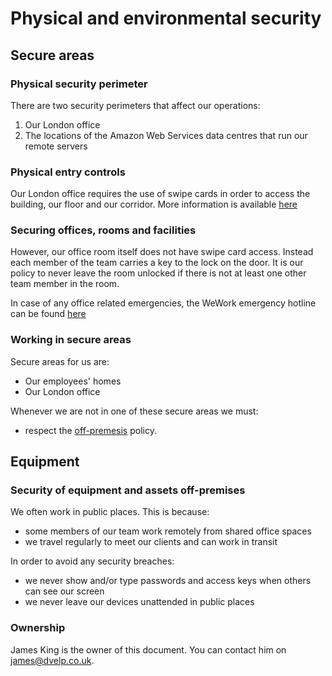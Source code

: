 # Physical and environmental security

## Secure areas

### Physical security perimeter

There are two security perimeters that affect our operations: 

1. Our London office 
2. The locations of the Amazon Web Services data centres that run our remote servers

### Physical entry controls

Our London office requires the use of swipe cards in order to access the
building, our floor and our corridor. More information is available
[here](https://members.wework.com/guide)

### Securing offices, rooms and facilities

However, our office room itself does not have swipe card access. Instead each
member of the team carries a key to the lock on the door. It is our policy to
never leave the room unlocked if there is not at least one other team member in
the room.

In case of any office related emergencies, the WeWork emergency hotline can be
found
[here](https://members.wework.com/guide)

### Working in secure areas

Secure areas for us are:
* Our employees' homes
* Our London office

Whenever we are not in one of these secure areas we must:
* respect the [off-premesis](#security-of-equipment-and-assets-off-premises)
  policy.

## Equipment

### Security of equipment and assets off-premises

We often work in public places. This is because:

* some members of our team work remotely from shared office spaces
* we travel regularly to meet our clients and can work in transit

In order to avoid any security breaches:
* we never show and/or type passwords and access keys when others can see our
  screen
* we never leave our devices unattended in public places

### Ownership

James King is the owner of this document. You can contact him on
<james@dvelp.co.uk>.
